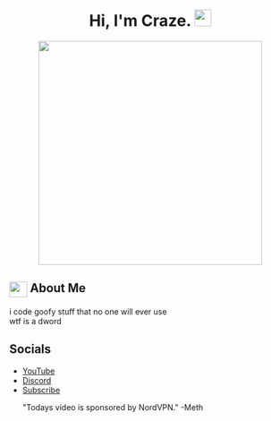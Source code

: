 <h1 align="center">
    Hi, I'm Craze. <img src="https://user-images.githubusercontent.com/24259194/165423237-4c69cb8e-1ccb-4630-9f98-81291e10723b.gif" width="30px">
</h1>
<p align="center">
</p>

<p align="center">
	<img src="https://github.com/xdCraze/Literally-Me/blob/main/literallyme.png" width="400px"> 
</p>

## <img align="center" src="https://user-images.githubusercontent.com/24259194/165718575-df34c1f7-2651-414c-b98d-e5f9a72cd4e8.svg" width="32" height="28"/> About Me

i code goofy stuff that no one will ever use
 <br>
wtf is a dword

## Socials

<ul>
	<li><a href="https://www.youtube.com/@xdcraze">YouTube</a></li>
	<li><a href="https://discord.gg/Uw48gqKxNF">Discord</a></li>
	<li><a href="youtube.com/channel/UCt6kAPiINv7nBSrPTRurWwA?sub_confirmation=1">Subscribe</a><br>

"Todays video is sponsored by NordVPN."
                          -Meth
